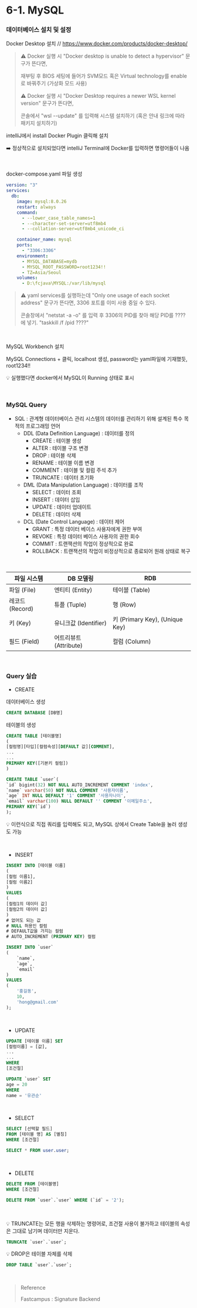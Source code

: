 # 6-1. MySQL

### 데이터베이스 설치 및 설정

Docker Desktop 설치 // https://www.docker.com/products/docker-desktop/

> :warning: Docker 실행 시 "Docker desktop is unable to detect a hypervisor" 문구가 뜬다면,
>
> 재부팅 후 BIOS 세팅에 들어가 SVM모드 혹은 Virtual technology를 enable로 바꿔주기 (가상화 모드 사용)
>
> :warning: Docker 실행 시 "Docker Desktop requires a newer WSL kernel version" 문구가 뜬다면,
>
> 콘솔에서 "wsl --update" 를 입력해 시스템 설치하기 (혹은 안내 링크에 따라 패키지 설치하기)

intelliJ에서 install Docker Plugin 클릭해 설치

:arrow_right: 정상적으로 설치되었다면 intelliJ Terminal에 Docker를 입력하면 명령어들이 나옴

<br/>

docker-compose.yaml 파일 생성

```yaml
version: "3"
services:
  db:
    image: mysql:8.0.26
    restart: always
    command:
      - --lower_case_table_names=1
      - --character-set-server=utf8mb4
      - --collation-server=utf8mb4_unicode_ci

    container_name: mysql
    ports:
      - "3306:3306"
    environment:
      - MYSQL_DATABASE=mydb
      - MYSQL_ROOT_PASSWORD=root1234!!
      - TZ=Asia/Seoul
    volumes:
      - D:\fcjava\MYSQL:/var/lib/mysql
```

> :warning: yaml services를 실행하는데 "Only one usage of each socket address" 문구가 뜬다면, 3306 포트를 이미 사용 중일 수 있다. 
>
> 콘솔창에서 "netstat -a -o" 를 입력 후 3306의 PID를 찾아 해당 PID를 ???? 에 넣기. "taskkill /f /pid ????" 

<br/>

MySQL Workbench 설치

MySQL Connections + 클릭, localhost 생성, password는 yaml파일에 기재했듯, root1234!!

:bulb: 실행했다면 docker에서 MySQL이 Running 상태로 표시

<br/>

### MySQL Query

- SQL : 관계형 데이터베이스 관리 시스템의 데이터를 관리하기 위해 설계된 특수 목적의 프로그래밍 언어
  - DDL (Data Definition Language) : 데이터를 정의
    - CREATE : 테이블 생성
    - ALTER : 테이블 구조 변경
    - DROP : 테이블 삭제
    - RENAME : 테이블 이름 변경
    - COMMENT : 테이블 및 컬럼 주석 추가
    - TRUNCATE : 데이터 초기화
  - DML (Data Manipulation Language) : 데이터를 조작
    - SELECT : 데이터 조회
    - INSERT : 데이터 삽입
    - UPDATE : 데이터 업데이트
    - DELETE : 데이터 삭제
  - DCL (Date Control Language) : 데이터 제어
    - GRANT : 특정 데이터 베이스 사용자에게 권한 부여
    - REVOKE : 특정 데이터 베이스 사용자의 권한 회수
    - COMMIT : 트랜잭션의 작업이 정상적으로 완료
    - ROLLBACK : 트랜잭션의 작업이 비정상적으로 종료되어 원래 상태로 복구

<br/>

| 파일 시스템     | DB 모델링              | RDB                            |
| --------------- | ---------------------- | ------------------------------ |
| 파일 (File)     | 엔티티 (Entity)        | 테이블 (Table)                 |
| 레코드 (Record) | 튜플 (Tuple)           | 행 (Row)                       |
| 키 (Key)        | 유니크값 (Identifier)  | 키 (Primary Key), (Unique Key) |
| 필드 (Field)    | 어트리뷰트 (Attribute) | 컬럼 (Column)                  |

<br/>

### Query 실습

- CREATE

데이터베이스 생성

```sql
CREATE DATABASE [DB명]
```

테이블의 생성

```SQL
CREATE TABLE [테이블명]
(
[컬럼명][타입][컬럼속성][DEFAULT 값][COMMENT],
...
...
PRIMARY KEY([기본키 컬럼])
)
```

```sql
CREATE TABLE `user`(
`id` bigint(32) NOT NULL AUTO_INCREMENT COMMENT 'index',
`name` varchar(50) NOT NULL COMMENT '사용자이름',
`age` INT NULL DEFAULT '1' COMMENT '사용자나이',
`email` varchar(100) NULL DEFAULT '' COMMENT '이메일주소',
PRIMARY KEY(`id`)
);
```

:bulb: 이런식으로 직접 쿼리를 입력해도 되고, MySQL 상에서 Create Table을 눌러 생성도 가능

<br/>

- INSERT

```SQL
INSERT INTO [테이블 이름]
(
[컬럼 이름1],
[컬럼 이름2]
)
VALUES
(
[컬럼1의 데이터 값]
[컬럼2의 데이터 값]
)
# 없어도 되는 값
# NULL 허용인 컬럼
# DEFAULT값을 가지는 컬럼
# AUTO_INCREMENT (PRIMARY KEY) 컬럼
```

```sql
INSERT INTO `user`
(
    `name`,
    `age`,
    `email` 
)
VALUES
(
	'홍길동',
    10,
    'hong@gmail.com'
);
```

<br/>

- UPDATE

```SQL
UPDATE [테이블 이름] SET
[컬럼이름] = [값],
...
...
WHERE
[조건절]
```

```sql
UPDATE `user` SET
age = 20
WHERE
name = '유관순'
```

<br/>

- SELECT

```SQL
SELECT [선택할 필드]
FROM [테이블 명] AS [별칭]
WHERE [조건절]
```

```sql
SELECT * FROM user.user;
```

<br/>

- DELETE

```sql
DELETE FROM [테이블명]
WHERE [조건절]
```

```sql
DELETE FROM `user`.`user` WHERE (`id` = '2');
```

<br/>

:bulb: TRUNCATE는 모든 행을 삭제하는 명령어로, 조건절 사용이 불가하고 테이블의 속성은 그대로 남기며 데이터만 지운다.

```sql
TRUNCATE `user`.`user`;
```

:bulb: DROP은 테이블 자체를 삭제

```sql
DROP TABLE `user`.`user`;
```

<br/>

> Reference
>
> Fastcampus : Signature Backend